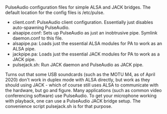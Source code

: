 PulseAudio configuration files for simple ALSA and JACK bridges. The default location for the config files is /etc/pulse.

* client.conf: PulseAudio client configuration. Essentially just disables auto-spawning PulseAudio.
* alsapipe.conf: Sets up PulseAudio as just an inobtrusive pipe. Symlink daemon.conf to this file.
* alsapipe.pa: Loads just the essential ALSA modules for PA to work as an ALSA pipe.
* jackpipe.pa: Loads just the essential JACK modules for PA to work as a JACK pipe.
* pulsejack.sh: Run JACK daemon and PulseAudio as JACK pipe.

Turns out that some USB soundcards (such as the MOTU M4, as of April 2020) don't work in duplex mode with ALSA directly, but work as they should using JACK - which of course still uses ALSA to communicate with the hardware, but go and figure. Many applications (such as common video conferencing software) use PulseAudio. To get your microphone working with playback, one can use a PulseAudio JACK bridge setup. The convenience script pulsejack.sh is for that purpose.
